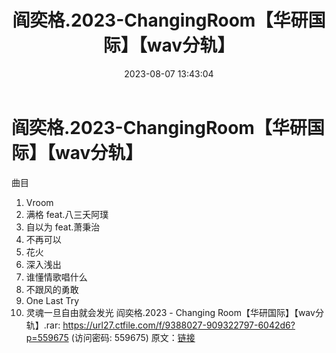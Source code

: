 ﻿---
title: 阎奕格.2023-ChangingRoom【华研国际】【wav分轨】
date: 2023-08-07 13:43:04
categories: WAV车载音乐、镜像
tags: 华语中文
---
# 阎奕格.2023-ChangingRoom【华研国际】【wav分轨】

曲目
01. Vroom
02. 满格 feat.八三夭阿璞
03. 自以为 feat.萧秉治
04. 不再可以
05. 花火
06. 深入浅出
07. 谁懂情歌唱什么
08. 不跟风的勇敢
09. One Last Try
10. 灵魂一旦自由就会发光
阎奕格.2023 - Changing Room【华研国际】【wav分轨】.rar: https://url27.ctfile.com/f/9388027-909322797-6042d6?p=559675
(访问密码: 559675)
原文：[链接](https://blog.sina.com.cn/s/blog_1647c7e76010312zl.html)